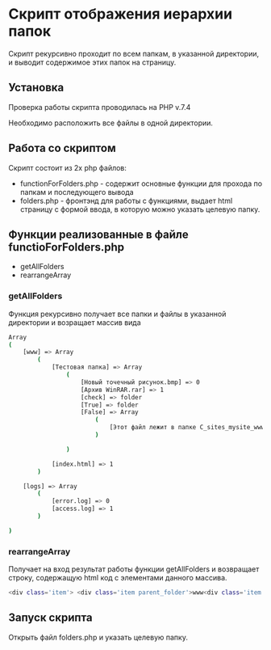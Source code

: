 # Скрипт отображения иерархии папок
Скрипт рекурсивно проходит по всем папкам, в указанной директории, и выводит содержимое этих папок на страницу.
## Установка
Проверка работы скрипта проводилась на PHP v.7.4

Необходимо расположить все файлы в одной директории.
## Работа со скриптом
Скрипт состоит из 2х php файлов:
- functionForFolders.php - содержит основные функции для прохода по папкам и последующего вывода
- folders.php - фронтэнд для работы с функциями, выдает html страницу с формой ввода, в которую можно указать целевую папку.

## Функции реализованные в файле functioForFolders.php
- getAllFolders
- rearrangeArray

### getAllFolders
Функция рекурсивно получает все папки и файлы в указанной директории и возращает массив вида
```sh
Array
(
    [www] => Array
        (
            [Тестовая папка] => Array
                (
                    [Новый точечный рисунок.bmp] => 0
                    [Архив WinRAR.rar] => 1
                    [check] => folder
                    [True] => folder
                    [False] => Array
                        (
                            [Этот файл лежит в папке C_sites_mysite_www_Тестовая_папка_False.txt] => 0
                        )

                )

            [index.html] => 1
        )

    [logs] => Array
        (
            [error.log] => 0
            [access.log] => 1
        )

)
```

### rearrangeArray
Получает на вход результат работы функции getAllFolders и возвращает строку, содержащую html код с элементами данного массива.

```sh
<div class='item'> <div class='item parent_folder'>www<div class='item'> <div class='item parent_folder'>Тестовая папка<div class='item'> <div class='item file'>Новый точечный рисунок.bmp</div><div class='item file'>Архив WinRAR.rar</div><div class='item parent_folder'>check</div><div class='item parent_folder'>True</div><div class='item parent_folder'>False<div class='item'> <div class='item file'>Этот файл лежит в папке C_sites_mysite_www_Тестовая_папка_False.txt</div></div></div></div></div><div class='item file'>index.html</div></div></div><div class='item parent_folder'>logs<div class='item'> <div class='item file'>error.log</div><div class='item file'>access.log</div></div></div></div>
```

## Запуск скрипта
Открыть файл folders.php и указать целевую папку.